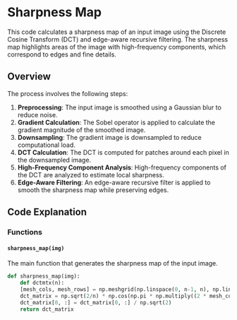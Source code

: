 # Sharpness Map

This code calculates a sharpness map of an input image using the Discrete Cosine Transform (DCT) and edge-aware recursive filtering. The sharpness map highlights areas of the image with high-frequency components, which correspond to edges and fine details.

## Overview

The process involves the following steps:
1. **Preprocessing**: The input image is smoothed using a Gaussian blur to reduce noise.
2. **Gradient Calculation**: The Sobel operator is applied to calculate the gradient magnitude of the smoothed image.
3. **Downsampling**: The gradient image is downsampled to reduce computational load.
4. **DCT Calculation**: The DCT is computed for patches around each pixel in the downsampled image.
5. **High-Frequency Component Analysis**: High-frequency components of the DCT are analyzed to estimate local sharpness.
6. **Edge-Aware Filtering**: An edge-aware recursive filter is applied to smooth the sharpness map while preserving edges.

## Code Explanation

### Functions

#### `sharpness_map(img)`

The main function that generates the sharpness map of the input image.

```python
def sharpness_map(img):
    def dctmtx(n):
    [mesh_cols, mesh_rows] = np.meshgrid(np.linspace(0, n-1, n), np.linspace(0, n-1, n))
    dct_matrix = np.sqrt(2/n) * np.cos(np.pi * np.multiply((2 * mesh_cols + 1), mesh_rows) / (2*n))
    dct_matrix[0, :] = dct_matrix[0, :] / np.sqrt(2)
    return dct_matrix


